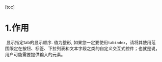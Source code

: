 [toc]

# 1.作用

​	显示指定tab的显示顺序. 值为整形, 如果您一定要使用`tabindex`，请将其使用范围限定在按钮、标签、下拉列表和文本字段之类的自定义交互式控件；也就是说，用户可能需要提供输入的元素。